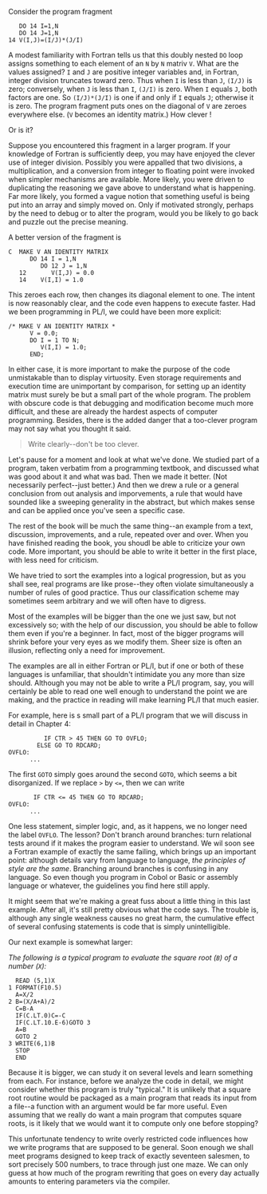 Consider the program fragment

       DO 14 I=1,N
       DO 14 J=1,N
    14 V(I,J)=(I/J)*(J/I)

A modest familiarity with Fortran tells us that this doubly nested `DO` loop assigns something to each element of an `N` by `N` matriv `V`. What are the values assigned? `I` and `J` are positive integer variables and, in Fortran, integer division truncates toward zero. Thus when `I` is less than `J`, `(I/J)` is zero; conversely, when `J` is less than `I`, `(J/I)` is zero. When `I` equals `J`, both factors are one. So `(I/J)*(J/I)` is one if and only if `I` equals `J`; otherwise it is zero. The program fragment puts ones on the diagonal of `V` are zeroes everywhere else. (`V` becomes an identity matrix.) How clever !

Or is it?

Suppose you encountered this fragment in a larger program. If your knowledge of Fortran is sufficiently deep, you may have enjoyed the clever use of integer division. Possibly you were appalled that two divisions, a multiplication, and a conversion from integer to floating point were invoked when simpler mechanisms are available. More likely, you were driven to duplicating the reasoning we gave above to understand what is happening. Far more likely, you formed a vague notion that something useful is being put into an array and simply moved on. Only if motivated strongly, perhaps by the need to debug or to alter the program, would you be likely to go back and puzzle out the precise meaning.

A better version of the fragment is

    C  MAKE V AN IDENTITY MATRIX
          DO 14 I = 1,N
             DO 12 J = 1,N
       12       V(I,J) = 0.0
       14    V(I,I) = 1.0

This zeroes each row, then changes its diagonal element to one. The intent is now reasonably clear, and the code even happens to execute faster. Had we been programming in PL/I, we could have been more explicit:

    /* MAKE V AN IDENTITY MATRIX *
          V = 0.0;
          DO I = 1 TO N;
             V(I,I) = 1.0;
          END;

In either case, it is more important to make the purpose of the code unmistakable than to display virtuosity. Even storage requirements and execution time are unimportant by comparison, for setting up an identity matrix must surely be but a small part of the whole program. The problem with obscure code is that debugging and modification become much more difficult, and these are already the hardest aspects of computer programming. Besides, there is the added danger that a too-clever program may not say what you thought it said.

> Write clearly--don't be too clever.

Let's pause for a moment and look at what we've done. We studied part of a program, taken verbatim from a programming textbook, and discussed what was good about it and what was bad. Then we made it better. (Not necessarily perfect--just better.) And then we drew a rule or a general conclusion from out analysis and imporvements, a rule that would have sounded like a sweeping generality in the abstract, but which makes sense and can be applied once you've seen a specific case.

The rest of the book will be much the same thing--an example from a text, discussion, improvements, and a rule, repeated over and over. When you have finished reading the book, you shoudl be able to criticize your own code. More important, you should be able to write it better in the first place, with less need for criticism.

We have tried to sort the examples into a logical progression, but as you shall see, real programs are like prose--they often violate simultaneously a number of rules of good practice. Thus our classification scheme may sometimes seem arbitrary and we will often have to digress.

Most of the examples will be bigger than the one we just saw, but not excessively so; with the help of our discussion, you should be able to follow them even if you're a beginner. In fact, most of the bigger programs will shrink before your very eyes as we modify them. Sheer size is often an illusion, reflecting only a need for improvement.

The examples are all in either Fortran or PL/I, but if one or both of these languages is unfamiliar, that shouldn't intimidate you any more than size should. Although you may not be able to write a PL/I program, say, you will certainly be able to read one well enough to understand the point we are making, and the practice in reading will make learning PL/I that much easier.

For example, here is s small part of a PL/I program that we will discuss in detail in Chapter 4:

              IF CTR > 45 THEN GO TO OVFLO;
            ELSE GO TO RDCARD;
    OVFLO:
          ...

The first `GOTO` simply goes around the second `GOTO`, which seems a bit disorganized. If we replace `>` by `<=`, then we can write

           IF CTR <= 45 THEN GO TO RDCARD;
    OVFLO:
          ...

One less statement, simpler logic, and, as it happens, we no longer need the label `OVFLO`. The lesson? Don't branch around branches: turn relational tests around if it makes the program easier to understand. We wil soon see a Fortran example of exactly the same failing, which brings up an important point: although details vary from language to language, *the principles of style are the same*. Branching around branches is confusing in any language. So even though you program in Cobol or Basic or assembly language or whatever, the guidelines you find here still apply.

It might seem that we're making a great fuss about a little thing in this last example. After all, it's still pretty obvious what the code says. The trouble is, although any single weakness causes no great harm, the cumulative effect of several confusing statements is code that is simply unintelligible.

Our next example is somewhat larger:

_The following is a typical program to evaluate the square root (`B`) of a number (`X`):_

      READ (5,1)X
    1 FORMAT(F10.5)
      A=X/2
    2 B=(X/A+A)/2
      C=B-A
      IF(C.LT.0)C=-C
      IF(C.LT.10.E-6)GOTO 3
      A=B
      GOTO 2
    3 WRITE(6,1)B
      STOP
      END

Because it is bigger, we can study it on several levels and learn something from each. For instance, before we analyze the code in detail, we might consider whether this program is truly "typical." It is unlikely that a square root routine would be packaged as a main program that reads its input from a file--a function with an argument would be far more useful. Even assuming that we really do want a main program that computes square roots, is it likely that we would want it to compute only one before stopping?

This unfortunate tendency to write overly restricted code influences how we write programs that are supposed to be general. Soon enough we shall meet programs designed to keep track of exactly seventeen salesmen, to sort precisely 500 numbers, to trace through just one maze. We can only guess at how much of the program rewriting that goes on every day actually amounts to entering parameters via the compiler.
